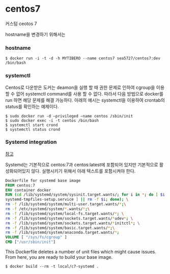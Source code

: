 # centos7

커스텀 ceotos 7

hostname을 변경하기 위해서는

### hostname
```
$ docker run -i -t -d -h MYTIBERO --name centos7 sea5727/centos7:dev /bin/bash 
```

### systemctl

Centos로 다운받은 도커는 deamon을 실행 할 때 권한 문제로 인하여 cgroup을 이용 할 수 없어 systemctl command를 사용 할 수 없다.
따라서 다음 방법으로 docker를 run 하면 해당 문제를 해결 가능하다.
아래의 예시는 systemctl을 이용하여 crontab의 status를 확인하는 예제이다.

```
$ sudo docker run -d —privileged —name centos /sbin/init
$ sudo docker exec -i -t centos /bin/bash
$ systemctl start crond
$ systemctl status crond
```

### Systemd integration

[참고](https://daftdevil.tistory.com/17)

Systemd는 기본적으로 centos:7과 centos:latest에 포함되어 있지만 기본적으로 활성화되어있지 않다. 실행시키기 위해서 아래 텍스트를 포함시켜야 한다.

```Dockerfile
Dockerfile for systemd base image
FROM centos:7
ENV container docker
RUN (cd /lib/systemd/system/sysinit.target.wants/; for i in *; do [ $i == \
systemd-tmpfiles-setup.service ] || rm -f $i; done); \
rm -f /lib/systemd/system/multi-user.target.wants/*;\
rm -f /etc/systemd/system/*.wants/*;\
rm -f /lib/systemd/system/local-fs.target.wants/*; \
rm -f /lib/systemd/system/sockets.target.wants/*udev*; \
rm -f /lib/systemd/system/sockets.target.wants/*initctl*; \
rm -f /lib/systemd/system/basic.target.wants/*;\
rm -f /lib/systemd/system/anaconda.target.wants/*;
VOLUME [ "/sys/fs/cgroup" ]
CMD ["/usr/sbin/init"]
```
This Dockerfile deletes a number of unit files which might cause issues. From here, you are ready to build your base image.
```
$ docker build --rm -t local/c7-systemd .
```
